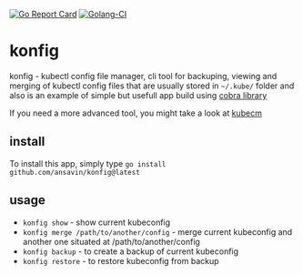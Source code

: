 [![Go Report Card](https://goreportcard.com/badge/github.com/ansavin/konfig)](https://goreportcard.com/report/github.com/ansavin/konfig)
[![Golang-CI](https://github.com/ansavin/konfig/actions/workflows/golang-ci.yml/badge.svg)](https://github.com/ansavin/konfig/actions/workflows/golang-ci.yml)

# konfig

konfig - kubectl config file manager, cli tool for backuping, viewing and merging
of kubectl config files that are usually stored in `~/.kube/` folder and also is
an example of simple but usefull app build using [cobra library](https://github.com/spf13/cobra)

If you need a more advanced tool, you might take a look at [kubecm](https://github.com/sunny0826/kubecm)

## install

To install this app, simply type
`go install github.com/ansavin/konfig@latest`

## usage

- `konfig show` - show current kubeconfig
- `konfig merge /path/to/another/config` - merge current kubeconfig and another one situated at /path/to/another/config
- `konfig backup` - to create a backup of current kubeconfig
- `konfig restore` - to restore kubeconfig from backup
